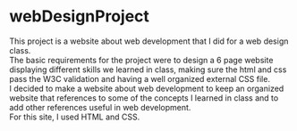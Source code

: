 # webDesignProject
This project is a website about web development that I did for a web design class.  
The basic requirements for the project were to design a 6 page website displaying different skills we learned in class, 
making sure the html and css pass the W3C validation and having a well organized external CSS file.  
I decided to make a website about web development to keep an organized website that references to some of the concepts I learned in class 
and to add other references useful in web development.  
For this site, I used HTML and CSS.
